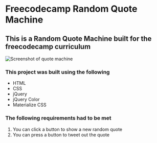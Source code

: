 # Freecodecamp Random Quote Machine

## This is a Random Quote Machine built for the freecodecamp curriculum

![Screenshot of quote machine](https://github.com/Asjas/freecodecamp-random-quote-machine/blob/master/img/quote-machine.webp "Quote Machine")

### This project was built using the following

* HTML
* CSS
* jQuery
* jQuery Color
* Materialize CSS

### The following requirements had to be met

1. You can click a button to show a new random quote
2. You can press a button to tweet out the quote
